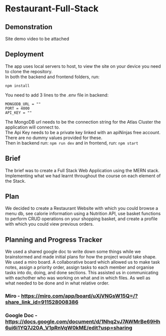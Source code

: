 # Restaurant-Full-Stack

## Demonstration
Site demo video to be attached

## Deployment
The app uses local servers to host, to view the site on your device you need to clone the repository. <br />
In both the backend and frontend folders, run:

```
npm install
```

You need to add 3 lines to the .env file in backend:

```
MONGODB_URL = ""
PORT = 4000
API_KEY = ""
```

The MongoDB url needs to be the connection string for the Atlas Cluster the application will connect to. <br />
The Api Key needs to be a private key linked with an apiNinjas free account. <br />
There are no dummy values provided for these. <br />
Then in backend run: ```npm run dev``` and in frontend, run: ```npm start```

## Brief
The brief was to create a Full Stack Web Application using the MERN stack. Implementing what we had learnt throughout the course on each element of the Stack.

## Plan
We decided to create a Restaurant Website with which you could browse a menu db, see calorie information using a Nutrition API, use basket functions to perform CRUD operations on your shopping basket, and create a profile with which you could view previous orders.

## Planning and Progress Tracker
We used a shared google doc to write down some things while we brainstormed and made initial plans for how the project would take shape. <br />
We used a miro board. A collaborative board which allowed us to make task notes, assign a priority order, assign tasks to each member and organise tasks into do, doing, and done sections. 
This assisted us in communicating with eachother who was working on what and in which files. As well as what needed to be done and in what relative order.
  ### Miro - https://miro.com/app/board/uXjVNGsW15Q=/?share_link_id=911528008386    
  ### Google Doc - https://docs.google.com/document/d/1Nhq2vJ7AWMrBe69Hh6ui6i1YQ7J20A_V1pRnVqW0kME/edit?usp=sharing   
